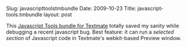 Slug: javascripttoolstmbundle
Date: 2009-10-23
Title: javascript-tools.tmbundle
layout: post

This [Javascript Tools bundle for Textmate](http://github.com/subtleGradient/javascript-tools.tmbundle) totally saved my sanity while debugging a recent javascript bug. Best feature: it can run a *selected section* of Javascript code in Textmate's webkit-based Preview window.
